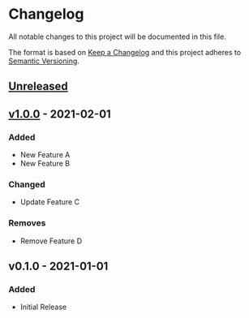 # Changelog

All notable changes to this project will be documented in this file.

The format is based on [Keep a Changelog](http://keepachangelog.com/en/1.0.0/)
and this project adheres to [Semantic Versioning](http://semver.org/spec/v2.0.0.html).

## [Unreleased](https://github.com/org/repo/compare/v1.0.0...1.x)

## [v1.0.0](https://github.com/org/repo/compare/v0.1.0...v1.0.0) - 2021-02-01

### Added

- New Feature A
- New Feature B

### Changed

- Update Feature C

### Removes

- Remove Feature D

## v0.1.0 - 2021-01-01

### Added

- Initial Release
